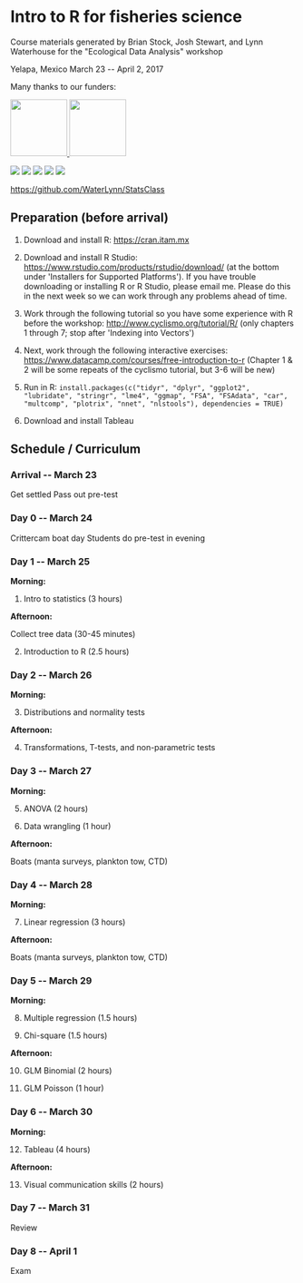# Intro to R for fisheries science

Course materials generated by Brian Stock, Josh Stewart, and Lynn Waterhouse for the "Ecological Data Analysis" workshop

Yelapa, Mexico
March 23 -- April 2, 2017

Many thanks to our funders:

<a href="default.asp">
<img src="https://raw.githubusercontent.com/brianstock/StatsClass_public/master/logos/saveourseas.png" alt="" height="100">
</a>
<a href="default.asp">
<img src="https://raw.githubusercontent.com/brianstock/StatsClass_public/master/logos/saveourseas.png" alt="" height="100">
</a>

[![](https://raw.githubusercontent.com/brianstock/StatsClass_public/master/logos/saveourseas.png)](http://saveourseas.com/)
[![](https://raw.githubusercontent.com/brianstock/StatsClass_public/master/logos/WDAFS.png)](https://wdafs.org/)
[![](https://raw.githubusercontent.com/brianstock/StatsClass_public/master/logos/cmbc.jpeg)](https://scripps.ucsd.edu/centers/cmbc/)
[![](https://raw.githubusercontent.com/brianstock/StatsClass_public/master/logos/gcmp-logo.png)](http://gulfprogram.ucsd.edu/)
[![](https://raw.githubusercontent.com/brianstock/StatsClass_public/master/logos/mantatrust.png)](http://www.mantatrust.org/)

https://github.com/WaterLynn/StatsClass

## Preparation (before arrival)

1. Download and install R: https://cran.itam.mx

2. Download and install R Studio:
https://www.rstudio.com/products/rstudio/download/ (at the bottom under 'Installers for Supported Platforms'). If you have trouble downloading or installing R or R Studio, please email me. Please do this in the next week so we can work through any problems ahead of time.

3. Work through the following tutorial so you have some experience with R before the workshop:
http://www.cyclismo.org/tutorial/R/ (only chapters 1 through 7; stop after 'Indexing into Vectors')

4. Next, work through the following interactive exercises: 
https://www.datacamp.com/courses/free-introduction-to-r (Chapter 1 & 2 will be some repeats of the cyclismo tutorial, but 3-6 will be new)

5. Run in R: `install.packages(c("tidyr", "dplyr", "ggplot2", "lubridate", "stringr", "lme4", "ggmap", "FSA", "FSAdata", "car", "multcomp", "plotrix", "nnet", "nlstools"), dependencies = TRUE)`

6. Download and install Tableau

## Schedule / Curriculum

### Arrival -- March 23

Get settled
Pass out pre-test

### Day 0 -- March 24

Crittercam boat day
Students do pre-test in evening

### Day 1 -- March 25

**Morning:**
  1) Intro to statistics (3 hours)

**Afternoon:**

  Collect tree data (30-45 minutes)

  2) Introduction to R (2.5 hours)

### Day 2 -- March 26

**Morning:**

  3) Distributions and normality tests

**Afternoon:**

  4) Transformations, T-tests, and non-parametric tests

### Day 3 -- March 27

**Morning:**

  5) ANOVA (2 hours)

  6) Data wrangling (1 hour)

**Afternoon:**

  Boats (manta surveys, plankton tow, CTD)

### Day 4 -- March 28

**Morning:**

  7) Linear regression (3 hours)

**Afternoon:**

  Boats (manta surveys, plankton tow, CTD)

### Day 5 -- March 29

**Morning:**

  8) Multiple regression (1.5 hours)

  9) Chi-square (1.5 hours)

**Afternoon:**

  10) GLM Binomial (2 hours)

  11) GLM Poisson (1 hour)

### Day 6 -- March 30

**Morning:**

  12) Tableau (4 hours)

**Afternoon:**

  13) Visual communication skills (2 hours)

### Day 7 -- March 31

Review

### Day 8 -- April 1

Exam

